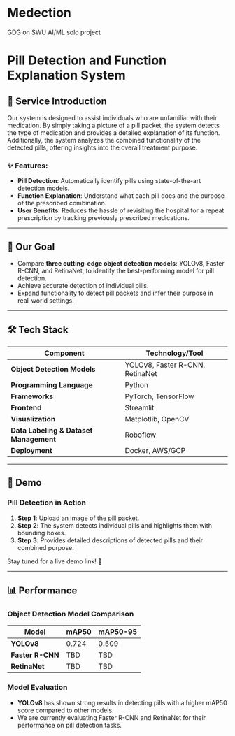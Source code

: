 # Medection
GDG on SWU AI/ML solo project

# Pill Detection and Function Explanation System

## 🚀 Service Introduction
Our system is designed to assist individuals who are unfamiliar with their medication. By simply taking a picture of a pill packet, the system detects the type of medication and provides a detailed explanation of its function. Additionally, the system analyzes the combined functionality of the detected pills, offering insights into the overall treatment purpose.




### ✨ Features:
- **Pill Detection**: Automatically identify pills using state-of-the-art detection models.
- **Function Explanation**: Understand what each pill does and the purpose of the prescribed combination.
- **User Benefits**: Reduces the hassle of revisiting the hospital for a repeat prescription by tracking previously prescribed medications.
  

---

## 🎯 Our Goal
- Compare **three cutting-edge object detection models**: YOLOv8, Faster R-CNN, and RetinaNet, to identify the best-performing model for pill detection.
- Achieve accurate detection of individual pills.
- Expand functionality to detect pill packets and infer their purpose in real-world settings.


---

## 🛠️ Tech Stack
| Component                  | Technology/Tool       |
|----------------------------|-----------------------|
| **Object Detection Models**| YOLOv8, Faster R-CNN, RetinaNet |
| **Programming Language**   | Python               |
| **Frameworks**             | PyTorch, TensorFlow  |
| **Frontend**               | Streamlit            |
| **Visualization**          | Matplotlib, OpenCV   |
| **Data Labeling & Dataset Management** | Roboflow            |
| **Deployment**             | Docker, AWS/GCP      |

---

## 🎥 Demo
### Pill Detection in Action
1. **Step 1**: Upload an image of the pill packet.
2. **Step 2**: The system detects individual pills and highlights them with bounding boxes.
3. **Step 3**: Provides detailed descriptions of detected pills and their combined purpose.




Stay tuned for a live demo link! 🚧

---

## 📊 Performance

### Object Detection Model Comparison
| Model              | mAP50    | mAP50-95 |
|--------------------|----------|----------|
| **YOLOv8**         | 0.724    | 0.509    |
| **Faster R-CNN**   | TBD      | TBD      |
| **RetinaNet**      | TBD      | TBD      |

### Model Evaluation
- **YOLOv8** has shown strong results in detecting pills with a higher mAP50 score compared to other models.
- We are currently evaluating Faster R-CNN and RetinaNet for their performance on pill detection tasks.
